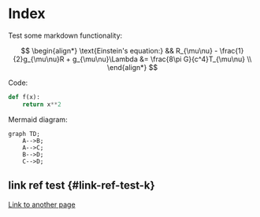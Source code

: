 # Index

Test some markdown functionality:

$$
\begin{align*}
\text{Einstein's equation:} && R_{\mu\nu} - \frac{1}{2}g_{\mu\nu}R + g_{\mu\nu}\Lambda &= \frac{8\pi G}{c^4}T_{\mu\nu} \\
\end{align*}
$$

Code:

```python
def f(x):
    return x**2
```

Mermaid diagram:

```mermaid
graph TD;
    A-->B;
    A-->C;
    B-->D;
    C-->D;
```

## link ref test {#link-ref-test-k}

[Link to another page](./another-page)

